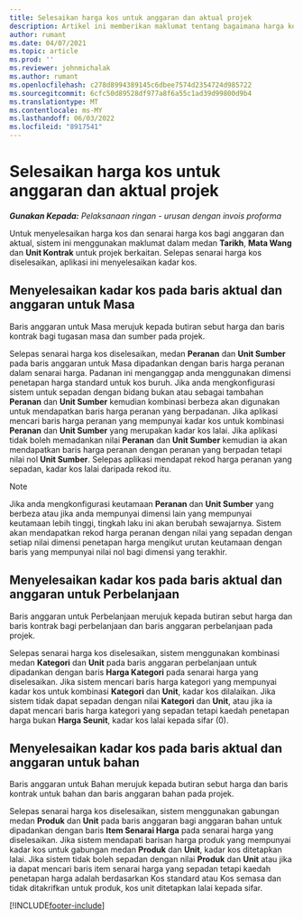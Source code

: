 ```yaml
---
title: Selesaikan harga kos untuk anggaran dan aktual projek
description: Artikel ini memberikan maklumat tentang bagaimana harga kos pada anggaran projek dan sebenar diselesaikan.
author: rumant
ms.date: 04/07/2021
ms.topic: article
ms.prod: ''
ms.reviewer: johnmichalak
ms.author: rumant
ms.openlocfilehash: c278d8994389145c6dbee7574d2354724d985722
ms.sourcegitcommit: 6cfc50d89528df977a8f6a55c1ad39d99800d9b4
ms.translationtype: MT
ms.contentlocale: ms-MY
ms.lasthandoff: 06/03/2022
ms.locfileid: "8917541"
---
```

# <a name="resolve-cost-prices-on-project-estimates-and-actuals"></a>Selesaikan harga kos untuk anggaran dan aktual projek 

_**Gunakan Kepada:** Pelaksanaan ringan - urusan dengan invois proforma_

Untuk menyelesaikan harga kos dan senarai harga kos bagi anggaran dan aktual, sistem ini menggunakan maklumat dalam medan **Tarikh**, **Mata Wang** dan **Unit Kontrak** untuk projek berkaitan. Selepas senarai harga kos diselesaikan, aplikasi ini menyelesaikan kadar kos.

## <a name="resolving-cost-rates-on-actual-and-estimate-lines-for-time"></a>Menyelesaikan kadar kos pada baris aktual dan anggaran untuk Masa

Baris anggaran untuk Masa merujuk kepada butiran sebut harga dan baris kontrak bagi tugasan masa dan sumber pada projek.

Selepas senarai harga kos diselesaikan, medan **Peranan** dan **Unit Sumber** pada baris anggaran untuk Masa dipadankan dengan baris harga peranan dalam senarai harga. Padanan ini menganggap anda menggunakan dimensi penetapan harga standard untuk kos buruh. Jika anda mengkonfigurasi sistem untuk sepadan dengan bidang bukan atau sebagai tambahan **Peranan** dan **Unit Sumber** kemudian kombinasi berbeza akan digunakan untuk mendapatkan baris harga peranan yang berpadanan. Jika aplikasi mencari baris harga peranan yang mempunyai kadar kos untuk kombinasi **Peranan** dan **Unit Sumber** yang merupakan kadar kos lalai. Jika aplikasi tidak boleh memadankan nilai **Peranan** dan **Unit Sumber** kemudian ia akan mendapatkan baris harga peranan dengan peranan yang berpadan tetapi nilai nol **Unit Sumber**. Selepas aplikasi mendapat rekod harga peranan yang sepadan, kadar kos lalai daripada rekod itu. 

> [!NOTE]
> Jika anda mengkonfigurasi keutamaan **Peranan** dan **Unit Sumber** yang berbeza atau jika anda mempunyai dimensi lain yang mempunyai keutamaan lebih tinggi, tingkah laku ini akan berubah sewajarnya. Sistem akan mendapatkan rekod harga peranan dengan nilai yang sepadan dengan setiap nilai dimensi penetapan harga mengikut urutan keutamaan dengan baris yang mempunyai nilai nol bagi dimensi yang terakhir.

## <a name="resolving-cost-rates-on-actual-and-estimate-lines-for-expense"></a>Menyelesaikan kadar kos pada baris aktual dan anggaran untuk Perbelanjaan

Baris anggaran untuk Perbelanjaan merujuk kepada butiran sebut harga dan baris kontrak bagi perbelanjaan dan baris anggaran perbelanjaan pada projek.

Selepas senarai harga kos diselesaikan, sistem menggunakan kombinasi medan **Kategori** dan **Unit** pada baris anggaran perbelanjaan untuk dipadankan dengan baris **Harga Kategori** pada senarai harga yang diselesaikan. Jika sistem mencari baris harga kategori yang mempunyai kadar kos untuk kombinasi **Kategori** dan **Unit**, kadar kos dilalaikan. Jika sistem tidak dapat sepadan dengan nilai **Kategori** dan **Unit**, atau jika ia dapat mencari baris harga kategori yang sepadan tetapi kaedah penetapan harga bukan **Harga Seunit**, kadar kos lalai kepada sifar (0).

## <a name="resolving-cost-rates-on-actual-and-estimate-lines-for-material"></a>Menyelesaikan kadar kos pada baris aktual dan anggaran untuk bahan

Baris anggaran untuk Bahan merujuk kepada butiran sebut harga dan baris kontrak untuk bahan dan baris anggaran bahan pada projek.

Selepas senarai harga kos diselesaikan, sistem menggunakan gabungan medan **Produk** dan **Unit** pada baris anggaran bagi anggaran bahan untuk dipadankan dengan baris **Item Senarai Harga** pada senarai harga yang diselesaikan. Jika sistem mendapati barisan harga produk yang mempunyai kadar kos untuk gabungan medan **Produk** dan **Unit**, kadar kos ditetapkan lalai. Jika sistem tidak boleh sepadan dengan nilai **Produk** dan **Unit** atau jika ia dapat mencari baris item senarai harga yang sepadan tetapi kaedah penetapan harga adalah berdasarkan Kos standard atau Kos semasa dan tidak ditakrifkan untuk produk, kos unit ditetapkan lalai kepada sifar.


[!INCLUDE[footer-include](../../includes/footer-banner.md)]
